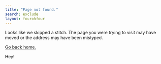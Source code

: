 ```yaml
---
title: "Page not found."
search: exclude
layout: fourohfour
---  
```

<p>Looks like we skipped a stitch. The page you were trying to visit may have moved or the address may have been mistyped.</p>

<a href="{{site.baseurl}}/">Go back home.</a>

Hey!